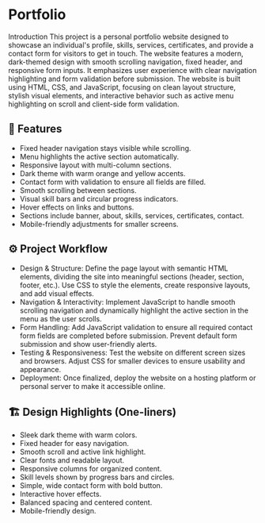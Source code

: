 # Portfolio
Introduction
This project is a personal portfolio website designed to showcase an individual's profile, skills, services, certificates, and provide a contact form for visitors to get in touch. The website features a modern, dark-themed design with smooth scrolling navigation, fixed header, and responsive form inputs. It emphasizes user experience with clear navigation highlighting and form validation before submission.
The website is built using HTML, CSS, and JavaScript, focusing on clean layout structure, stylish visual elements, and interactive behavior such as active menu highlighting on scroll and client-side form validation.

## 🎯 Features
- Fixed header navigation stays visible while scrolling.
- Menu highlights the active section automatically.
- Responsive layout with multi-column sections.
- Dark theme with warm orange and yellow accents.
- Contact form with validation to ensure all fields are filled.
- Smooth scrolling between sections.
- Visual skill bars and circular progress indicators.
- Hover effects on links and buttons.
- Sections include banner, about, skills, services, certificates, contact.
- Mobile-friendly adjustments for smaller screens.

## ⚙️ Project Workflow
- Design & Structure:
Define the page layout with semantic HTML elements, dividing the site into meaningful sections (header, section, footer, etc.). Use CSS to style the elements, create responsive layouts, and add visual effects.
- Navigation & Interactivity:
Implement JavaScript to handle smooth scrolling navigation and dynamically highlight the active section in the menu as the user scrolls.
- Form Handling:
Add JavaScript validation to ensure all required contact form fields are completed before submission. Prevent default form submission and show user-friendly alerts.
- Testing & Responsiveness:
Test the website on different screen sizes and browsers. Adjust CSS for smaller devices to ensure usability and appearance.
- Deployment:
Once finalized, deploy the website on a hosting platform or personal server to make it accessible online.


## 🏗️ Design Highlights (One-liners)
- Sleek dark theme with warm colors.
- Fixed header for easy navigation.
- Smooth scroll and active link highlight.
- Clear fonts and readable layout.
- Responsive columns for organized content.
- Skill levels shown by progress bars and circles.
- Simple, wide contact form with bold button.
- Interactive hover effects.
- Balanced spacing and centered content.
- Mobile-friendly design.
